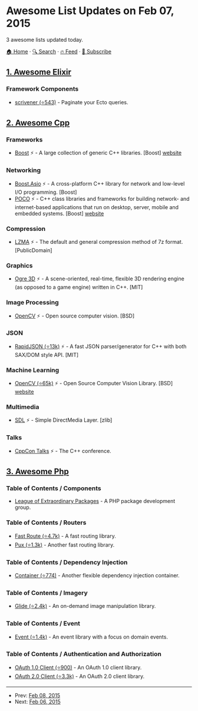 # Awesome List Updates on Feb 07, 2015

3 awesome lists updated today.

[🏠 Home](/README.md) · [🔍 Search](https://www.trackawesomelist.com/search/) · [🔥 Feed](https://www.trackawesomelist.com/rss.xml) · [📮 Subscribe](https://trackawesomelist.us17.list-manage.com/subscribe?u=d2f0117aa829c83a63ec63c2f&id=36a103854c)



## [1. Awesome Elixir](/content/h4cc/awesome-elixir/README.md)

### Framework Components

*   [scrivener (⭐543)](https://github.com/drewolson/scrivener) - Paginate your Ecto queries.

## [2. Awesome Cpp](/content/fffaraz/awesome-cpp/README.md)

### Frameworks

*   [Boost](https://github.com/boostorg) :zap: - A large collection of generic C++ libraries. \[Boost] [website](http://www.boost.org/)

### Networking

*   [Boost.Asio](http://think-async.com/) :zap: - A cross-platform C++ library for network and low-level I/O programming. \[Boost]
*   [POCO](https://github.com/pocoproject) :zap: - C++ class libraries and frameworks for building network- and internet-based applications that run on desktop, server, mobile and embedded systems. \[Boost] [website](http://pocoproject.org/)

### Compression

*   [LZMA](http://www.7-zip.org/sdk.html) :zap: - The default and general compression method of 7z format. \[PublicDomain]

### Graphics

*   [Ogre 3D](http://www.ogre3d.org/) :zap: - A scene-oriented, real-time, flexible 3D rendering engine (as opposed to a game engine) written in C++. \[MIT]

### Image Processing

*   [OpenCV](http://opencv.org/) :zap: - Open source computer vision. \[BSD]

### JSON

*   [RapidJSON (⭐13k)](https://github.com/miloyip/rapidjson) :zap: - A fast JSON parser/generator for C++ with both SAX/DOM style API. \[MIT]

### Machine Learning

*   [OpenCV (⭐65k)](https://github.com/Itseez/opencv) :zap: - Open Source Computer Vision Library. \[BSD] [website](http://opencv.org/)

### Multimedia

*   [SDL](http://www.libsdl.org/) :zap: - Simple DirectMedia Layer. \[zlib]

### Talks

*   [CppCon Talks](https://www.youtube.com/user/CppCon/videos) :zap: - The C++ conference.

## [3. Awesome Php](/content/ziadoz/awesome-php/README.md)

### Table of Contents / Components

*   [League of Extraordinary Packages](https://thephpleague.com/) - A PHP package development group.

### Table of Contents / Routers

*   [Fast Route (⭐4.7k)](https://github.com/nikic/FastRoute) - A fast routing library.
*   [Pux (⭐1.3k)](https://github.com/c9s/Pux) - Another fast routing library.

### Table of Contents / Dependency Injection

*   [Container (⭐774)](https://github.com/thephpleague/container) - Another flexible dependency injection container.

### Table of Contents / Imagery

*   [Glide (⭐2.4k)](https://github.com/thephpleague/glide) - An on-demand image manipulation library.

### Table of Contents / Event

*   [Event (⭐1.4k)](https://github.com/thephpleague/event) - An event library with a focus on domain events.

### Table of Contents / Authentication and Authorization

*   [OAuth 1.0 Client (⭐900)](https://github.com/thephpleague/oauth1-client) - An OAuth 1.0 client library.
*   [OAuth 2.0 Client (⭐3.3k)](https://github.com/thephpleague/oauth2-client) - An OAuth 2.0 client library.

---

- Prev: [Feb 08, 2015](/content/2015/02/08/README.md)
- Next: [Feb 06, 2015](/content/2015/02/06/README.md)